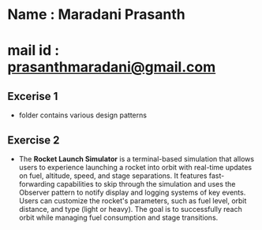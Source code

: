 # Name : Maradani Prasanth
# mail id : prasanthmaradani@gmail.com

## Excerise 1
- folder contains various design patterns

## Exercise 2
- The **Rocket Launch Simulator** is a terminal-based simulation that allows users to experience launching a rocket into orbit with real-time updates on fuel, altitude, speed, and stage separations. It features fast-forwarding capabilities to skip through the simulation and uses the Observer pattern to notify display and logging systems of key events. Users can customize the rocket's parameters, such as fuel level, orbit distance, and type (light or heavy). The goal is to successfully reach orbit while managing fuel consumption and stage transitions.
